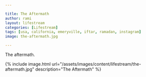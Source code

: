 ```yaml
---

title: The Aftermath
author: rami
layout: lifestream 
categories: [Lifestream]
tags: [usa, california, emeryville, iftar, ramadan, instagram]
image: the-aftermath.jpg

---
```


The aftermath.

{% include image.html url="/assets/images/content/lifestream/the-aftermath.jpg" description="The Aftermath" %}
